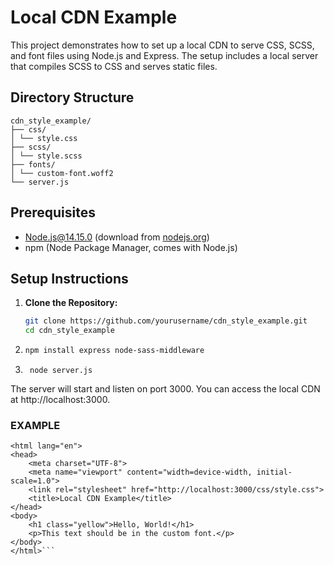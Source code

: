 # Local CDN Example

This project demonstrates how to set up a local CDN to serve CSS, SCSS, and font files using Node.js and Express. The setup includes a local server that compiles SCSS to CSS and serves static files.

## Directory Structure
```
cdn_style_example/
├── css/
│ └── style.css
├── scss/
│ └── style.scss
├── fonts/
│ └── custom-font.woff2
└── server.js
```


## Prerequisites

- Node.js@14.15.0 (download from [nodejs.org](https://nodejs.org/))
- npm (Node Package Manager, comes with Node.js)

## Setup Instructions

1. **Clone the Repository:**

    ```sh
    git clone https://github.com/yourusername/cdn_style_example.git
    cd cdn_style_example
    ```

2.  ``` bash
    npm install express node-sass-middleware
    ```
3.  ``` node server.js```

The server will start and listen on port 3000. You can access the local CDN at http://localhost:3000.

### EXAMPLE
```<!DOCTYPE html>
<html lang="en">
<head>
    <meta charset="UTF-8">
    <meta name="viewport" content="width=device-width, initial-scale=1.0">
    <link rel="stylesheet" href="http://localhost:3000/css/style.css">
    <title>Local CDN Example</title>
</head>
<body>
    <h1 class="yellow">Hello, World!</h1>
    <p>This text should be in the custom font.</p>
</body>
</html>```